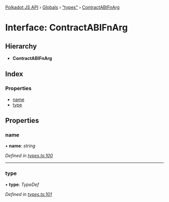 [Polkadot JS API](../README.md) › [Globals](../globals.md) › ["types"](../modules/_types_.md) › [ContractABIFnArg](_types_.contractabifnarg.md)

# Interface: ContractABIFnArg

## Hierarchy

* **ContractABIFnArg**

## Index

### Properties

* [name](_types_.contractabifnarg.md#name)
* [type](_types_.contractabifnarg.md#type)

## Properties

###  name

• **name**: *string*

*Defined in [types.ts:100](https://github.com/polkadot-js/api/blob/2c44b5ca8a/packages/api-contract/src/types.ts#L100)*

___

###  type

• **type**: *TypeDef*

*Defined in [types.ts:101](https://github.com/polkadot-js/api/blob/2c44b5ca8a/packages/api-contract/src/types.ts#L101)*

